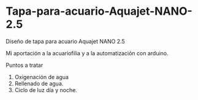 # Tapa-para-acuario-Aquajet-NANO-2.5
Diseño de tapa para acuario Aquajet NANO 2.5 


Mi aportación a la acuariofilia y a la automatización con arduino.

Puntos a tratar

1. Oxigenación de agua
2. Rellenado de agua.
3. Ciclo de luz día y noche.






